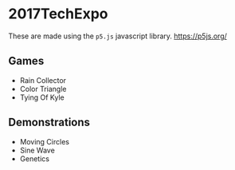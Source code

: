 # 2017TechExpo

These are made using the `p5.js` javascript library. https://p5js.org/

## Games
* Rain Collector
* Color Triangle
* Tying Of Kyle

## Demonstrations
* Moving Circles
* Sine Wave
* Genetics
